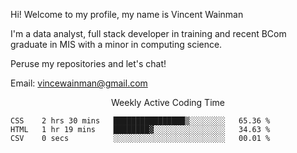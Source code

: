 Hi! Welcome to my profile, my name is Vincent Wainman

I'm a data analyst, full stack developer in training and recent BCom graduate in MIS with a minor in computing science. 

Peruse my repositories and let's chat!

Email: vincewainman@gmail.com

<p align="center"> Weekly Active Coding Time </p>
<!--START_SECTION:waka-->

```text
CSS    2 hrs 30 mins   ████████████████▒░░░░░░░░   65.36 %
HTML   1 hr 19 mins    ████████▓░░░░░░░░░░░░░░░░   34.63 %
CSV    0 secs          ░░░░░░░░░░░░░░░░░░░░░░░░░   00.01 %
```

<!--END_SECTION:waka-->
